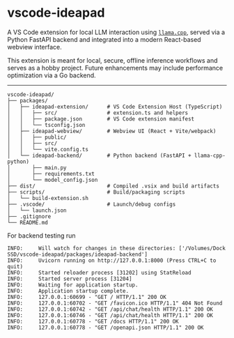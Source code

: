 # vscode-ideapad

A VS Code extension for local LLM interaction using [`llama.cpp`](https://github.com/ggerganov/llama.cpp), served via a Python FastAPI backend and integrated into a modern React-based webview interface.

This extension is meant for local, secure, offline inference workflows and serves as a hobby project. Future enhancements may include performance optimization via a Go backend.

---

```
vscode-ideapad/
├── packages/
│   ├── ideapad-extension/      # VS Code Extension Host (TypeScript)
│   │   ├── src/                # extension.ts and helpers
│   │   ├── package.json        # VS Code extension manifest
│   │   └── tsconfig.json
│   ├── ideapad-webview/        # Webview UI (React + Vite/webpack)
│   │   ├── public/
│   │   ├── src/
│   │   └── vite.config.ts
│   └── ideapad-backend/        # Python backend (FastAPI + llama-cpp-python)
│       ├── main.py
│       ├── requirements.txt
│       └── model_config.json
├── dist/                       # Compiled .vsix and build artifacts
├── scripts/                    # Build/packaging scripts
│   └── build-extension.sh
├── .vscode/                    # Launch/debug configs
│   └── launch.json
├── .gitignore
└── README.md
```
For backend testing run 
```(vscode-ideapad) ➜  ideapad-backend git:(main) ✗ uvicorn main:app --reload
INFO:     Will watch for changes in these directories: ['/Volumes/Dock SSD/vscode-ideapad/packages/ideapad-backend']
INFO:     Uvicorn running on http://127.0.0.1:8000 (Press CTRL+C to quit)
INFO:     Started reloader process [31202] using StatReload
INFO:     Started server process [31204]
INFO:     Waiting for application startup.
INFO:     Application startup complete.
INFO:     127.0.0.1:60699 - "GET / HTTP/1.1" 200 OK
INFO:     127.0.0.1:60702 - "GET /favicon.ico HTTP/1.1" 404 Not Found
INFO:     127.0.0.1:60742 - "GET /api/chat/health HTTP/1.1" 200 OK
INFO:     127.0.0.1:60746 - "GET /api/chat/health HTTP/1.1" 200 OK
INFO:     127.0.0.1:60778 - "GET /docs HTTP/1.1" 200 OK
INFO:     127.0.0.1:60778 - "GET /openapi.json HTTP/1.1" 200 OK
```